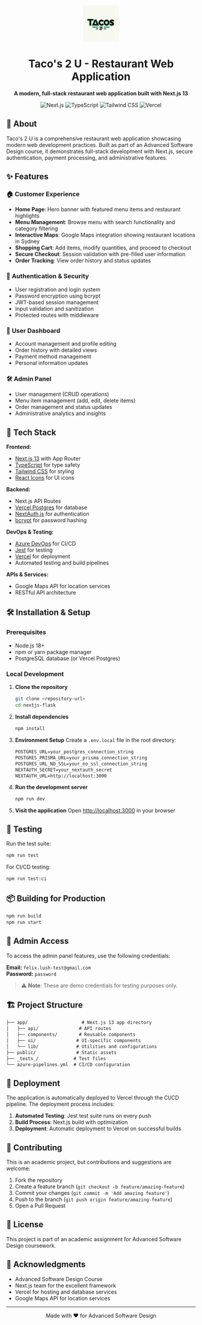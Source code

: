 <p align="center">
    <img src="/public/logoNew.webp" height="96">
    <h1 align="center">Taco's 2 U - Restaurant Web Application</h1>
</p>

<p align="center">
    <strong>A modern, full-stack restaurant web application built with Next.js 13</strong>
</p>

<p align="center">
    <img src="https://img.shields.io/badge/Next.js-13.4.3-black?style=flat-square&logo=next.js" alt="Next.js">
    <img src="https://img.shields.io/badge/TypeScript-5.0.4-blue?style=flat-square&logo=typescript" alt="TypeScript">
    <img src="https://img.shields.io/badge/Tailwind-3.3.2-06B6D4?style=flat-square&logo=tailwindcss" alt="Tailwind CSS">
    <img src="https://img.shields.io/badge/Vercel-Deployed-black?style=flat-square&logo=vercel" alt="Vercel">
</p>

## 🌮 About

Taco's 2 U is a comprehensive restaurant web application showcasing modern web development practices. Built as part of an Advanced Software Design course, it demonstrates full-stack development with Next.js, secure authentication, payment processing, and administrative features.

## ✨ Features

### 🏠 **Customer Experience**
- **Home Page**: Hero banner with featured menu items and restaurant highlights
- **Menu Management**: Browse menu with search functionality and category filtering
- **Interactive Maps**: Google Maps integration showing restaurant locations in Sydney
- **Shopping Cart**: Add items, modify quantities, and proceed to checkout
- **Secure Checkout**: Session validation with pre-filled user information
- **Order Tracking**: View order history and status updates

### 🔐 **Authentication & Security**
- User registration and login system
- Password encryption using bcrypt
- JWT-based session management
- Input validation and sanitization
- Protected routes with middleware

### 👤 **User Dashboard**
- Account management and profile editing
- Order history with detailed views
- Payment method management
- Personal information updates

### 🛠️ **Admin Panel**
- User management (CRUD operations)
- Menu item management (add, edit, delete items)
- Order management and status updates
- Administrative analytics and insights

## 🚀 Tech Stack

**Frontend:**
- [Next.js 13](https://nextjs.org/) with App Router
- [TypeScript](https://www.typescriptlang.org/) for type safety
- [Tailwind CSS](https://tailwindcss.com/) for styling
- [React Icons](https://react-icons.github.io/react-icons/) for UI icons

**Backend:**
- Next.js API Routes
- [Vercel Postgres](https://vercel.com/docs/storage/vercel-postgres) for database
- [NextAuth.js](https://next-auth.js.org/) for authentication
- [bcrypt](https://www.npmjs.com/package/bcrypt) for password hashing

**DevOps & Testing:**
- [Azure DevOps](https://azure.microsoft.com/en-us/services/devops/) for CI/CD
- [Jest](https://jestjs.io/) for testing
- [Vercel](https://vercel.com/) for deployment
- Automated testing and build pipelines

**APIs & Services:**
- Google Maps API for location services
- RESTful API architecture

## 🛠️ Installation & Setup

### Prerequisites
- Node.js 18+ 
- npm or yarn package manager
- PostgreSQL database (or Vercel Postgres)

### Local Development

1. **Clone the repository**
   ```bash
   git clone <repository-url>
   cd nextjs-flask
   ```

2. **Install dependencies**
   ```bash
   npm install
   ```

3. **Environment Setup**
   Create a `.env.local` file in the root directory:
   ```env
   POSTGRES_URL=your_postgres_connection_string
   POSTGRES_PRISMA_URL=your_prisma_connection_string
   POSTGRES_URL_NO_SSL=your_no_ssl_connection_string
   NEXTAUTH_SECRET=your_nextauth_secret
   NEXTAUTH_URL=http://localhost:3000
   ```

4. **Run the development server**
   ```bash
   npm run dev
   ```

5. **Visit the application**
   Open [http://localhost:3000](http://localhost:3000) in your browser

## 🧪 Testing

Run the test suite:
```bash
npm run test
```

For CI/CD testing:
```bash
npm run test:ci
```

## 📦 Building for Production

```bash
npm run build
npm run start
```

## 🔑 Admin Access

To access the admin panel features, use the following credentials:

**Email:** `felix.lush-test@gmail.com`  
**Password:** `password`

> ⚠️ **Note**: These are demo credentials for testing purposes only.

## 🏗️ Project Structure

```
├── app/                    # Next.js 13 app directory
│   ├── api/               # API routes
│   ├── components/        # Reusable components
│   ├── ui/               # UI-specific components
│   └── lib/              # Utilities and configurations
├── public/               # Static assets
├── _tests_/             # Test files
└── azure-pipelines.yml  # CI/CD configuration
```

## 🚀 Deployment

The application is automatically deployed to Vercel through the CI/CD pipeline. The deployment process includes:

1. **Automated Testing**: Jest test suite runs on every push
2. **Build Process**: Next.js build with optimization
3. **Deployment**: Automatic deployment to Vercel on successful builds

## 🤝 Contributing

This is an academic project, but contributions and suggestions are welcome:

1. Fork the repository
2. Create a feature branch (`git checkout -b feature/amazing-feature`)
3. Commit your changes (`git commit -m 'Add amazing feature'`)
4. Push to the branch (`git push origin feature/amazing-feature`)
5. Open a Pull Request

## 📄 License

This project is part of an academic assignment for Advanced Software Design coursework.

## 🙏 Acknowledgments

- Advanced Software Design Course
- Next.js team for the excellent framework
- Vercel for hosting and database services
- Google Maps API for location services

---

<p align="center">Made with ❤️ for Advanced Software Design</p>


